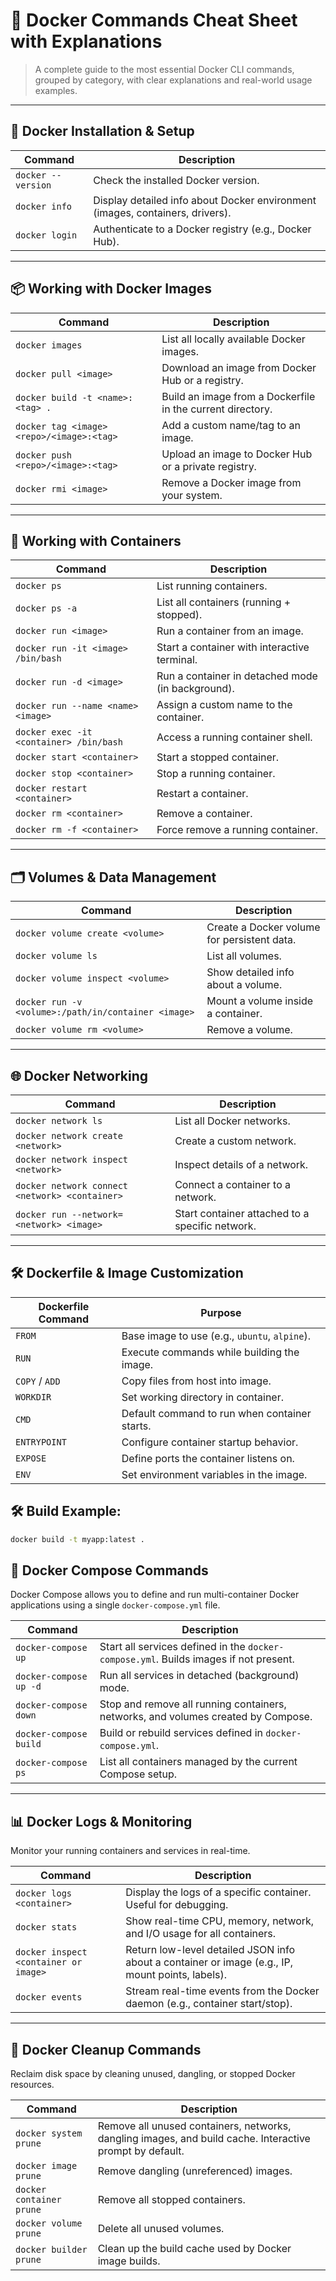 # 🐳 Docker Commands Cheat Sheet with Explanations

> A complete guide to the most essential Docker CLI commands, grouped by category, with clear explanations and real-world usage examples.

---

## 🔧 Docker Installation & Setup

| Command | Description |
|--------|-------------|
| `docker --version` | Check the installed Docker version. |
| `docker info` | Display detailed info about Docker environment (images, containers, drivers). |
| `docker login` | Authenticate to a Docker registry (e.g., Docker Hub). |

---

## 📦 Working with Docker Images

| Command | Description |
|--------|-------------|
| `docker images` | List all locally available Docker images. |
| `docker pull <image>` | Download an image from Docker Hub or a registry. |
| `docker build -t <name>:<tag> .` | Build an image from a Dockerfile in the current directory. |
| `docker tag <image> <repo>/<image>:<tag>` | Add a custom name/tag to an image. |
| `docker push <repo>/<image>:<tag>` | Upload an image to Docker Hub or a private registry. |
| `docker rmi <image>` | Remove a Docker image from your system. |

---

## 🚀 Working with Containers

| Command | Description |
|--------|-------------|
| `docker ps` | List running containers. |
| `docker ps -a` | List all containers (running + stopped). |
| `docker run <image>` | Run a container from an image. |
| `docker run -it <image> /bin/bash` | Start a container with interactive terminal. |
| `docker run -d <image>` | Run a container in detached mode (in background). |
| `docker run --name <name> <image>` | Assign a custom name to the container. |
| `docker exec -it <container> /bin/bash` | Access a running container shell. |
| `docker start <container>` | Start a stopped container. |
| `docker stop <container>` | Stop a running container. |
| `docker restart <container>` | Restart a container. |
| `docker rm <container>` | Remove a container. |
| `docker rm -f <container>` | Force remove a running container. |

---

## 🗂️ Volumes & Data Management

| Command | Description |
|--------|-------------|
| `docker volume create <volume>` | Create a Docker volume for persistent data. |
| `docker volume ls` | List all volumes. |
| `docker volume inspect <volume>` | Show detailed info about a volume. |
| `docker run -v <volume>:/path/in/container <image>` | Mount a volume inside a container. |
| `docker volume rm <volume>` | Remove a volume. |

---

## 🌐 Docker Networking

| Command | Description |
|--------|-------------|
| `docker network ls` | List all Docker networks. |
| `docker network create <network>` | Create a custom network. |
| `docker network inspect <network>` | Inspect details of a network. |
| `docker network connect <network> <container>` | Connect a container to a network. |
| `docker run --network=<network> <image>` | Start container attached to a specific network. |

---

## 🛠️ Dockerfile & Image Customization

| Dockerfile Command | Purpose |
|--------------------|---------|
| `FROM` | Base image to use (e.g., `ubuntu`, `alpine`). |
| `RUN` | Execute commands while building the image. |
| `COPY` / `ADD` | Copy files from host into image. |
| `WORKDIR` | Set working directory in container. |
| `CMD` | Default command to run when container starts. |
| `ENTRYPOINT` | Configure container startup behavior. |
| `EXPOSE` | Define ports the container listens on. |
| `ENV` | Set environment variables in the image. |

## 🛠 Build Example:

```bash
docker build -t myapp:latest .
```

## 📂 Docker Compose Commands

Docker Compose allows you to define and run multi-container Docker applications using a single `docker-compose.yml` file.

| Command | Description |
|---------|-------------|
| `docker-compose up` | Start all services defined in the `docker-compose.yml`. Builds images if not present. |
| `docker-compose up -d` | Run all services in detached (background) mode. |
| `docker-compose down` | Stop and remove all running containers, networks, and volumes created by Compose. |
| `docker-compose build` | Build or rebuild services defined in `docker-compose.yml`. |
| `docker-compose ps` | List all containers managed by the current Compose setup. |

---

## 📊 Docker Logs & Monitoring

Monitor your running containers and services in real-time.

| Command | Description |
|---------|-------------|
| `docker logs <container>` | Display the logs of a specific container. Useful for debugging. |
| `docker stats` | Show real-time CPU, memory, network, and I/O usage for all containers. |
| `docker inspect <container or image>` | Return low-level detailed JSON info about a container or image (e.g., IP, mount points, labels). |
| `docker events` | Stream real-time events from the Docker daemon (e.g., container start/stop). |

---

## 🧼 Docker Cleanup Commands

Reclaim disk space by cleaning unused, dangling, or stopped Docker resources.

| Command | Description |
|---------|-------------|
| `docker system prune` | Remove all unused containers, networks, dangling images, and build cache. Interactive prompt by default. |
| `docker image prune` | Remove dangling (unreferenced) images. |
| `docker container prune` | Remove all stopped containers. |
| `docker volume prune` | Delete all unused volumes. |
| `docker builder prune` | Clean up the build cache used by Docker image builds. |


